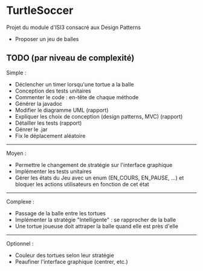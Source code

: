 # TurtleSoccer
Projet du module d'ISI3 consacré aux Design Patterns

* Proposer un jeu de balles

## TODO (par niveau de complexité)

Simple :
- Déclencher un timer lorsqu'une tortue a la balle
- Conception des tests unitaires
- Commenter le code : en-tête de chaque méthode
- Générer la javadoc
- Modifier le diagramme UML (rapport)
- Expliquer les choix de conception (design patterns, MVC) (rapport)
- Détailler les tests (rapport)
- Génrer le .jar
- Fix le déplacement aléatoire
---
Moyen :
- Permettre le changement de stratégie sur l'interface graphique
- Implémenter les tests unitaires
- Gérer les états du Jeu avec un enum (EN_COURS, EN_PAUSE, ...) et bloquer les actions utilisateurs en fonction de cet état
---
Complexe :
- Passage de la balle entre les tortues
- Implémenter la stratégie "Intelligente" : se rapprocher de la balle
- Une tortue joueuse doit attraper la balle quand elle est près d'elle
---
Optionnel :
- Couleur des tortues selon leur stratégie
- Peaufiner l'interface graphique (centrer, etc.)

